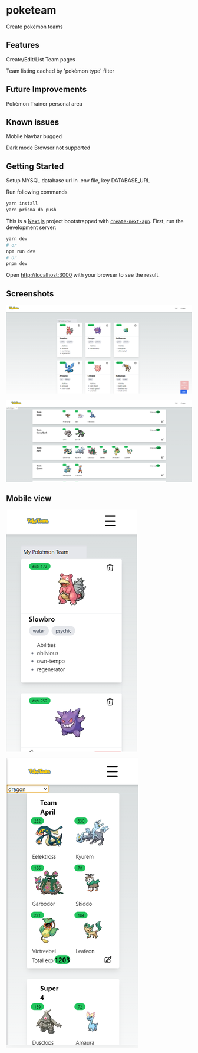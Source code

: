 
# poketeam
Create pokèmon teams

## Features
Create/Edit/List Team pages

Team listing cached by 'pokèmon type' filter

## Future Improvements
Pokèmon Trainer personal area

## Known issues
Mobile Navbar bugged

Dark mode Browser not supported

## Getting Started

Setup MYSQL database url in .env file, key DATABASE_URL

Run following commands
```bash
yarn install
yarn prisma db push
```

This is a [Next.js](https://nextjs.org/) project bootstrapped with [`create-next-app`](https://github.com/vercel/next.js/tree/canary/packages/create-next-app).
First, run the development server:
```bash
yarn dev
# or
npm run dev
# or
pnpm dev
```
Open [http://localhost:3000](http://localhost:3000) with your browser to see the result.
## Screenshots
![Team Create](screenshots/create.png)


![Team List](screenshots/list.png)


## Mobile view

![Team Create mobile](screenshots/create-mobile.png)

![Team List mobile](screenshots/list-mobile.png)




